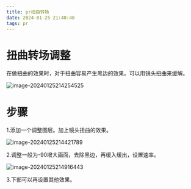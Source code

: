 ```yaml
---
title: pr扭曲转场
date: 2024-01-25 21:40:48
tags: pr
---
```


# 扭曲转场调整

在做扭曲的效果时，对于扭曲容易产生黑边的效果。可以用镜头扭曲来缓解。

![image-20240125214254525](../images/image-20240125214254525.png)

# 步骤

1.添加一个调整图层。加上镜头扭曲的效果。

![image-20240125214421789](../images/image-20240125214421789.png)

2.调整一般为-90增大画面，去除黑边，再缓入缓出，设置速率。

![image-20240125214916443](../images/image-20240125214916443.png)

3.下部可以再设置其他效果。

